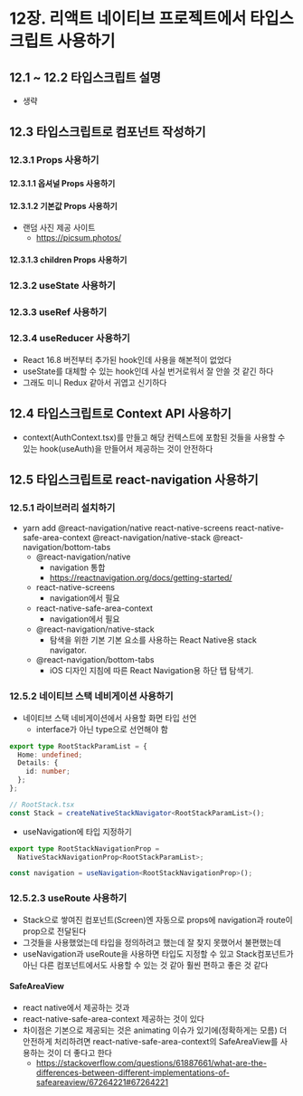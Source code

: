 # 12장. 리액트 네이티브 프로젝트에서 타입스크립트 사용하기

## 12.1 ~ 12.2 타입스크립트 설명

- 생략

## 12.3 타입스크립트로 컴포넌트 작성하기

### 12.3.1 Props 사용하기

#### 12.3.1.1 옵셔널 Props 사용하기

#### 12.3.1.2 기본값 Props 사용하기

- 랜덤 사진 제공 사이트
  - https://picsum.photos/

#### 12.3.1.3 children Props 사용하기

### 12.3.2 useState 사용하기

### 12.3.3 useRef 사용하기

### 12.3.4 useReducer 사용하기

- React 16.8 버전부터 추가된 hook인데 사용을 해본적이 없었다
- useState를 대체할 수 있는 hook인데 사실 번거로워서 잘 안쓸 것 같긴 하다
- 그래도 미니 Redux 같아서 귀엽고 신기하다

## 12.4 타입스크립트로 Context API 사용하기

- context(AuthContext.tsx)를 만들고 해당 컨텍스트에 포함된 것들을 사용할 수 있는 hook(useAuth)을 만들어서 제공하는 것이 안전하다

## 12.5 타입스크립트로 react-navigation 사용하기

### 12.5.1 라이브러리 설치하기

- yarn add @react-navigation/native react-native-screens react-native-safe-area-context @react-navigation/native-stack @react-navigation/bottom-tabs
  - @react-navigation/native
    - navigation 통합
    - https://reactnavigation.org/docs/getting-started/
  - react-native-screens
    - navigation에서 필요
  - react-native-safe-area-context
    - navigation에서 필요
  - @react-navigation/native-stack
    - 탐색을 위한 기본 기본 요소를 사용하는 React Native용 stack navigator.
  - @react-navigation/bottom-tabs
    - iOS 디자인 지침에 따른 React Navigation용 하단 탭 탐색기.

### 12.5.2 네이티브 스택 네비게이션 사용하기

- 네이티브 스택 네비게이션에서 사용할 화면 타입 선언
  - interface가 아닌 type으로 선언해야 함

```ts
export type RootStackParamList = {
  Home: undefined;
  Details: {
    id: number;
  };
};

// RootStack.tsx
const Stack = createNativeStackNavigator<RootStackParamList>();
```

- useNavigation에 타입 지정하기

```ts
export type RootStackNavigationProp =
  NativeStackNavigationProp<RootStackParamList>;

const navigation = useNavigation<RootStackNavigationProp>();
```

### 12.5.2.3 useRoute 사용하기

- Stack으로 쌓여진 컴포넌트(Screen)엔 자동으로 props에 navigation과 route이 prop으로 전달된다
- 그것들을 사용했었는데 타입을 정의하려고 했는데 잘 찾지 못했어서 불편했는데
- useNavigation과 useRoute을 사용하면 타입도 지정할 수 있고
  Stack컴포넌트가 아닌 다른 컴포넌트에서도 사용할 수 있는 것 같아 훨씬 편하고 좋은 것 같다

#### SafeAreaView

- react native에서 제공하는 것과
- react-native-safe-area-context 제공하는 것이 있다
- 차이점은 기본으로 제공되는 것은 animating 이슈가 있기에(정확하게는 모름)
  더 안전하게 처리하려면 react-native-safe-area-context의 SafeAreaView를 사용하는 것이
  더 좋다고 한다
  - https://stackoverflow.com/questions/61887661/what-are-the-differences-between-different-implementations-of-safeareaview/67264221#67264221
